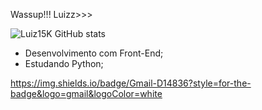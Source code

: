 Wassup!!! Luizz>>>



![Luiz15K GitHub stats](https://github-readme-stats.vercel.app/api?username=Luiz15K&show_icons=true&theme=radical)


- Desenvolvimento com Front-End;
- Estudando Python;


https://img.shields.io/badge/Gmail-D14836?style=for-the-badge&logo=gmail&logoColor=white
  
<!---
Luiz15K/Luiz15K is a ✨ special ✨ repository because its `README.md` (this file) appears on your GitHub profile.
You can click the Preview link to take a look at your changes.
--->
